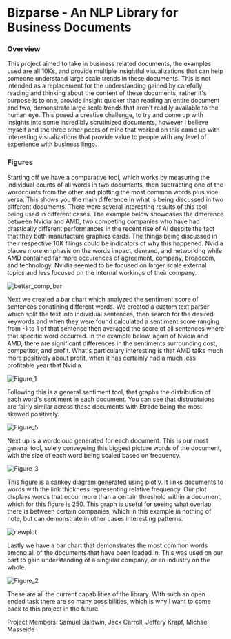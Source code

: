 # Bizparse - An NLP Library for Business Documents

### Overview

This project aimed to take in business related documents, the examples used are all 10Ks, and provide 
multiple insightful visualizations that can help someone understand large scale trends in these documents.
This is not intended as a replacement for the understanding gained by carefully reading and thinking about 
the content of these documents, rather it's purpose is to one, provide insight quicker than reading an 
entire document and two, demonstrate large scale trends that aren't readily available to the human eye. 
This posed a creative challenge, to try and come up with insights into some incredibly scrutinized 
documents, however I believe myself and the three other peers of mine that worked on this came up with 
interesting visualizations that provide value to people with any level of experience with business lingo.

### Figures

Starting off we have a comparative tool, which works by measuring the individual counts of all words in 
two documents, then subtracting one of the wordcounts from the other and plotting the most common words
plus vice versa. This shows you the main difference in what is being discussed in two different documents.
There were several interesting results of this tool being used in different cases. The example below
showcases the difference between Nvidia and AMD, two competing companies who have had drastically different
performances in the recent rise of AI despite the fact that they both manufacture graphics cards. The 
things being discussed in their respective 10K filings could be indicators of why this happened. Nvidia 
places more emphasis on the words impact, demand, and networking while AMD contained far more occurences of 
agreement, company, broadcom, and technology. Nvidia seemed to be focused on larger scale external topics 
and less focused on the internal workings of their company.

![better_comp_bar](https://github.com/user-attachments/assets/feff4a94-9826-4bcf-b451-0fd55a6619b3)

Next we created a bar chart which analyzed the sentiment score of sentences conatining different words. 
We created a custom text parser which split the text into individual sentences, then search for the 
desired keywords and when they were found calculated a sentiment score ranging from -1 to 1 of that sentence
then averaged the score of all sentences where that specific word occurred. In the example below, again of
Nvidia and AMD, there are significant differences in the sentiments surrounding cost, competitor, and 
profit. What's particulary interesting is that AMD talks much more positively about profit, when it has 
certainly had a much less profitable year that Nvidia.

![Figure_1](https://github.com/user-attachments/assets/7897b739-e531-4f46-b164-3ab0064f41fd)

Following this is a general sentiment tool, that graphs the distribution of each word's sentiment in each
document. You can see that distrubtuions are fairly similar across these documents with Etrade being the 
most skewed positively.  

![Figure_5](https://github.com/user-attachments/assets/399f5e4c-8874-47e9-b03d-2c5e1f419b64)

Next up is a wordcloud generated for each document. This is our most general tool, solely conveyeing this
biggest picture words of the document, with the size of each word being scaled based on frequency. 

![Figure_3](https://github.com/user-attachments/assets/d155ab90-a8e1-484f-bad7-079311f297fe)

This figure is a sankey diagram generated using plotly. It links documents to words with the link thickness
representing relative frequency. Our plot displays words that occur more than a certain threshold within a 
document, which for this figure is 250. This graph is useful for seeing what overlap there is between 
certain companies, which in this example in nothing of note, but can demonstrate in other cases interesting
patterns.

![newplot](https://github.com/user-attachments/assets/883f0672-b07d-4ff1-9777-9d659ae02bbf)

Lastly we have a bar chart that demonstrates the most common words among all of the documents that have 
been loaded in. This was used on our part to gain understanding of a singular company, or an industry on the
whole. 

![Figure_2](https://github.com/user-attachments/assets/d594a7a9-744f-4ac1-9089-e83f73188832)

These are all the current capabilities of the library. WIth such an open ended task there are so many 
possibilities, which is why I want to come back to this project in the future. 

Project Members: Samuel Baldwin, Jack Carroll, Jeffery Krapf, Michael Masseide
